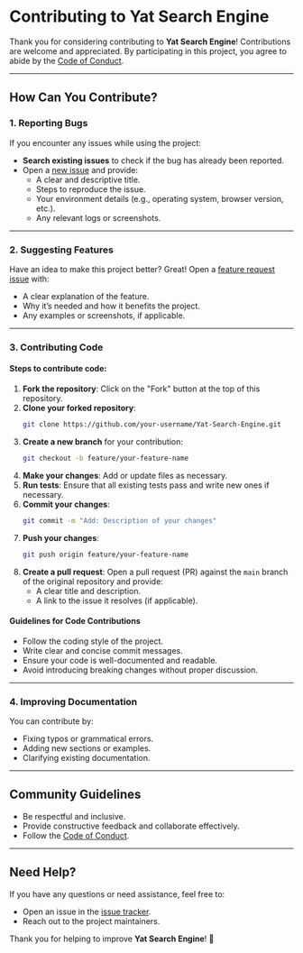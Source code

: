 
# Contributing to Yat Search Engine

Thank you for considering contributing to **Yat Search Engine**! Contributions are welcome and appreciated. By participating in this project, you agree to abide by the [Code of Conduct](CODE_OF_CONDUCT.md).

---

## How Can You Contribute?

### 1. Reporting Bugs
If you encounter any issues while using the project:
- **Search existing issues** to check if the bug has already been reported.
- Open a [new issue](https://github.com/ouyangyipeng/Yat-Search-Engine/issues) and provide:
  - A clear and descriptive title.
  - Steps to reproduce the issue.
  - Your environment details (e.g., operating system, browser version, etc.).
  - Any relevant logs or screenshots.

---

### 2. Suggesting Features
Have an idea to make this project better? Great! Open a [feature request issue](https://github.com/ouyangyipeng/Yat-Search-Engine/issues/new?template=feature_request.md) with:
- A clear explanation of the feature.
- Why it’s needed and how it benefits the project.
- Any examples or screenshots, if applicable.

---

### 3. Contributing Code
#### Steps to contribute code:
1. **Fork the repository**: Click on the "Fork" button at the top of this repository.
2. **Clone your forked repository**:
   ```bash
   git clone https://github.com/your-username/Yat-Search-Engine.git
   ```
3. **Create a new branch** for your contribution:
   ```bash
   git checkout -b feature/your-feature-name
   ```
4. **Make your changes**: Add or update files as necessary.
5. **Run tests**: Ensure that all existing tests pass and write new ones if necessary.
6. **Commit your changes**:
   ```bash
   git commit -m "Add: Description of your changes"
   ```
7. **Push your changes**:
   ```bash
   git push origin feature/your-feature-name
   ```
8. **Create a pull request**: Open a pull request (PR) against the `main` branch of the original repository and provide:
   - A clear title and description.
   - A link to the issue it resolves (if applicable).

#### Guidelines for Code Contributions
- Follow the coding style of the project.
- Write clear and concise commit messages.
- Ensure your code is well-documented and readable.
- Avoid introducing breaking changes without proper discussion.

---

### 4. Improving Documentation
You can contribute by:
- Fixing typos or grammatical errors.
- Adding new sections or examples.
- Clarifying existing documentation.

---

## Community Guidelines
- Be respectful and inclusive.
- Provide constructive feedback and collaborate effectively.
- Follow the [Code of Conduct](CODE_OF_CONDUCT.md).

---

## Need Help?
If you have any questions or need assistance, feel free to:
- Open an issue in the [issue tracker](https://github.com/ouyangyipeng/Yat-Search-Engine/issues).
- Reach out to the project maintainers.

Thank you for helping to improve **Yat Search Engine**! 🚀

